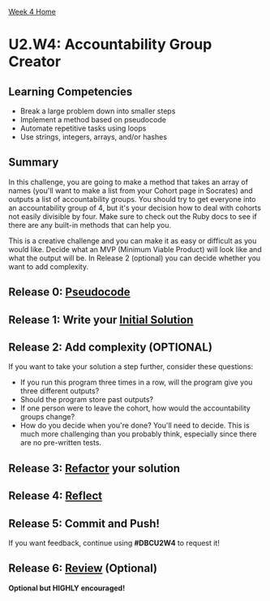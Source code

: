 [Week 4 Home](./)

# U2.W4: Accountability Group Creator

## Learning Competencies
- Break a large problem down into smaller steps
- Implement a method based on pseudocode
- Automate repetitive tasks using loops
- Use strings, integers, arrays, and/or hashes

## Summary

In this challenge, you are going to make a method that takes an array of names (you'll want to make a list from your Cohort page in Socrates) and outputs a list of accountability groups. You should try to get everyone into an accountability group of 4, but it's your decision how to deal with cohorts not easily divisible by four. Make sure to check out the Ruby docs to see if there are any built-in methods that can help you.

This is a creative challenge and you can make it as easy or difficult as you would like. Decide what an MVP (Minimum Viable Product) will look like and what the output will be. In Release 2 (optional) you can decide whether you want to add complexity.

## Release 0: [Pseudocode](https://github.com/Devbootcamp/phase-0-handbook/blob/master/coding-references/pseudocode.md)

## Release 1: Write your [Initial Solution](https://github.com/Devbootcamp/phase-0-handbook/blob/master/coding-references/initial-solution.md)

## Release 2: Add complexity (OPTIONAL)
If you want to take your solution a step further, consider these questions:

- If you run this program three times in a row, will the program give you three different outputs?
- Should the program store past outputs?
- If one person were to leave the cohort, how would the accountability groups change?
- How do you decide when you're done? You'll need to decide. This is much more challenging than you probably think, especially since there are no pre-written tests.

## Release 3: [Refactor](https://github.com/Devbootcamp/phase-0-handbook/blob/master/coding-references/refactoring.md) your solution

## Release 4: [Reflect](https://github.com/Devbootcamp/phase-0-handbook/blob/master/coding-references/reflection-guidelines.md)

## Release 5: Commit and Push!
If you want feedback, continue using **#DBCU2W4** to request it!

## Release 6: [Review](https://github.com/Devbootcamp/phase-0-handbook/blob/master/coding-references/review.md) (Optional)
**Optional but HIGHLY encouraged!**
